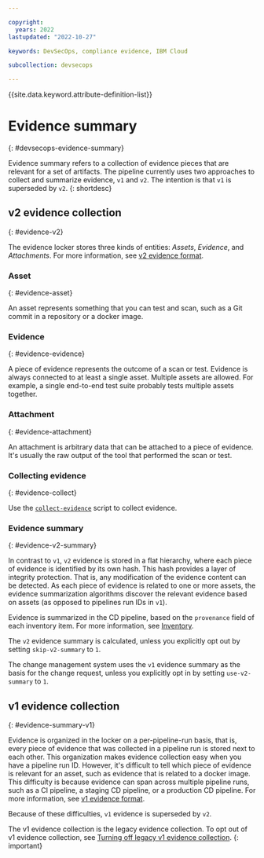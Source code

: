 ```yaml
---

copyright:
  years: 2022
lastupdated: "2022-10-27"

keywords: DevSecOps, compliance evidence, IBM Cloud

subcollection: devsecops

---
```


{{site.data.keyword.attribute-definition-list}}

# Evidence summary
{: #devsecops-evidence-summary}

Evidence summary refers to a collection of evidence pieces that are relevant for a set of artifacts. The pipeline currently uses two approaches to collect and summarize evidence, `v1` and `v2`. The intention is that `v1` is superseded by `v2`.
{: shortdesc}

## v2 evidence collection
{: #evidence-v2}

The evidence locker stores three kinds of entities: _Assets_, _Evidence_, and _Attachments_. For more information, see [v2 evidence format](/docs/devsecops?topic=devsecops-devsecops-evidence#devsecops-v2-evidence-format).

### Asset
{: #evidence-asset}

An asset represents something that you can test and scan, such as a Git commit in a repository or a docker image.

### Evidence
{: #evidence-evidence}

A piece of evidence represents the outcome of a scan or test. Evidence is always connected to at least a single asset. Multiple assets are allowed. For example, a single end-to-end test suite probably tests multiple assets together.

### Attachment
{: #evidence-attachment}

An attachment is arbitrary data that can be attached to a piece of evidence. It's usually the raw output of the tool that performed the scan or test.

### Collecting evidence
{: #evidence-collect}

Use the [`collect-evidence`](/docs/devsecops?topic=devsecops-devsecops-collect-evidence) script to collect evidence.

### Evidence summary
{: #evidence-v2-summary}

In contrast to `v1`, `v2` evidence is stored in a flat hierarchy, where each piece of evidence is identified by its own hash. This hash provides a layer of integrity protection. That is, any modification of the evidence content can be detected. As each piece of evidence is related to one or more assets, the evidence summarization algorithms discover the relevant evidence based on assets (as opposed to pipelines run IDs in `v1`).

Evidence is summarized in the CD pipeline, based on the `provenance` field of each inventory item. For more information, see [Inventory](/docs/devsecops?topic=devsecops-cd-devsecops-inventory).

The `v2` evidence summary is calculated, unless you explicitly opt out by setting `skip-v2-summary` to `1`.

The change management system uses the `v1` evidence summary as the basis for the change request, unless you explicitly opt in by setting `use-v2-summary` to `1`.

## v1 evidence collection
{: #evidence-summary-v1}

Evidence is organized in the locker on a per-pipeline-run basis, that is, every piece of evidence that was collected in a pipeline run is stored next to each other. This organization makes evidence collection easy when you have a pipeline run ID. However, it's difficult to tell which piece of evidence is relevant for an asset, such as evidence that is related to a docker image. This difficulty is because evidence can span across multiple pipeline runs, such as a CI pipeline, a staging CD pipeline, or a production CD pipeline.
For more information, see [v1 evidence format](/docs/devsecops?topic=devsecops-devsecops-evidence#devsecops-v1-evidence-format).

Because of these difficulties, `v1` evidence is superseded by `v2`.

The v1 evidence collection is the legacy evidence collection. To opt out of v1 evidence collection, see [Turning off legacy v1 evidence collection](/docs/devsecops?topic=devsecops-turn-off-v1-evidence).
{: important}
